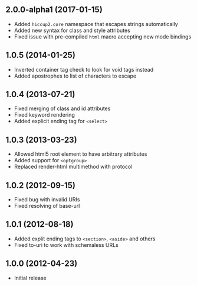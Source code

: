 ## 2.0.0-alpha1 (2017-01-15)

* Added `hiccup2.core` namespace that escapes strings automatically
* Added new syntax for class and style attributes
* Fixed issue with pre-compiled `html` macro accepting new mode bindings

## 1.0.5 (2014-01-25)

* Inverted container tag check to look for void tags instead
* Added apostrophes to list of characters to escape

## 1.0.4 (2013-07-21)

* Fixed merging of class and id attributes
* Fixed keyword rendering
* Added explicit ending tag for `<select>`

## 1.0.3 (2013-03-23)

* Allowed html5 root element to have arbitrary attributes
* Added support for `<optgroup>`
* Replaced render-html multimethod with protocol

## 1.0.2 (2012-09-15)

* Fixed bug with invalid URIs
* Fixed resolving of base-url

## 1.0.1 (2012-08-18)

* Added explit ending tags to `<section>`, `<aside>` and others
* Fixed to-uri to work with schemaless URLs

## 1.0.0 (2012-04-23)

* Initial release
